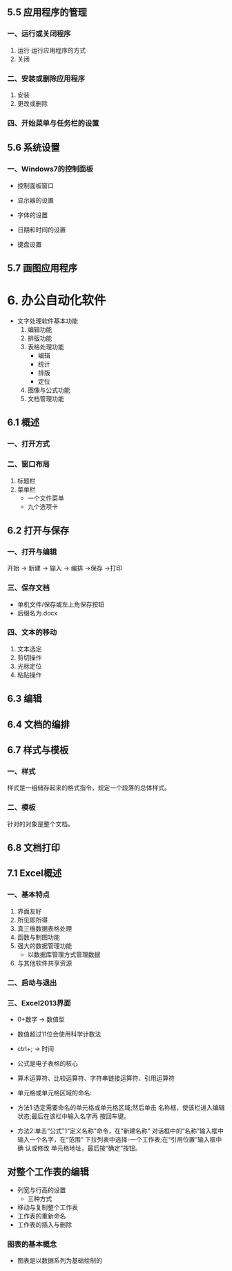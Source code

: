 ## 5.5 应用程序的管理

### 一、运行或关闭程序

1. 运行
	运行应用程序的方式
2. 关闭

### 二、安装或删除应用程序

1. 安装
2. 更改或删除

### 四、开始菜单与任务栏的设置

## 5.6 系统设置

### 一、Windows7的控制面板

- 控制面板窗口

- 显示器的设置

- 字体的设置

- 日期和时间的设置

- 键盘设置

## 5.7  画图应用程序

# 6. 办公自动化软件

- 文字处理软件基本功能
  1. 编辑功能
  2. 排版功能
  3. 表格处理功能
     - 编辑
     - 统计
     - 排版
     - 定位
  4. 图像与公式功能
  5. 文档管理功能

## 6.1 概述

### 一、打开方式

### 二、窗口布局

1. 标题栏
2. 菜单栏
   - 一个文件菜单
   - 九个选项卡

## 6.2 打开与保存

### 一、打开与编辑

开始 -> 新建 -> 输入 -> 编排 ->保存 ->打印

### 三、保存文档

- 单机文件/保存或左上角保存按钮
- 后缀名为.docx

### 四、文本的移动

1. 文本选定
2. 剪切操作
3. 光标定位
4. 粘贴操作

## 6.3 编辑

## 6.4 文档的编排

## 6.7 样式与模板

### 一、样式

样式是一组储存起来的格式指令，规定一个段落的总体样式。

### 二、模板

针对的对象是整个文档。

## 6.8 文档打印

## 7.1 Excel概述

### 一、基本特点

1. 界面友好
2. 所见即所得
3. 真三维数据表格处理
4. 函数与制图功能
5. 强大的数据管理功能
   - 以数据库管理方式管理数据
6. 与其他软件共享资源

### 二、启动与退出

### 三、Excel2013界面

- 0+数字 -> 数值型

- 数值超过11位会使用科学计数法

- ctrl+; -> 时间
- 公式是电子表格的核心
- 算术运算符、比较运算符、字符串链接运算符、引用运算符
-  单元格或单元格区域的命名:
  - 方法1:选定需要命名的单元格或单元格区域;然后单击
    名称框，使该栏进入编辑状态;最后在该栏中输入名字再
    按回车键。
  - 方法2:单击“公式”1“定义名称”命令，在“新建名称”
    对话框中的“名称”输入框中输入一个名字，在“范围”
    下拉列表中选择-一个工作表;在“引用位置”输入框中确
    认或修改 单元格地址，最后按“确定”按钮。



## 对整个工作表的编辑

- 列宽与行高的设置
  - 三种方式
- 移动与复制整个工作表
- 工作表的重新命名
- 工作表的插入与删除



### 图表的基本概念

- 图表是以数据系列为基础绘制的